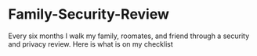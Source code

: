 # Family-Security-Review
Every six months I walk my family, roomates, and friend through a security and privacy review. Here is what is on my checklist
